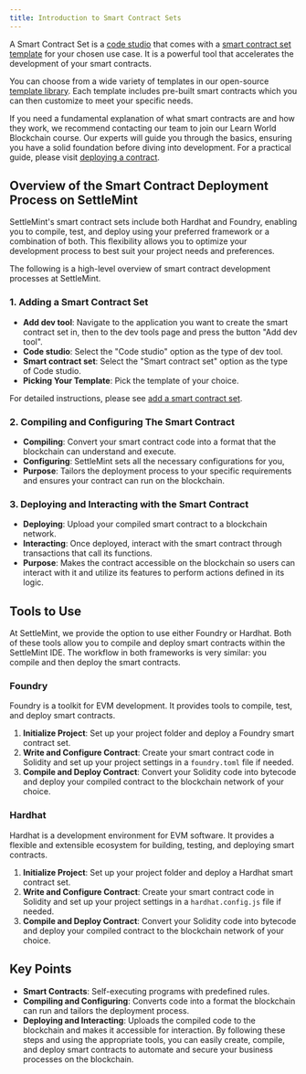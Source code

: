 ```yaml
---
title: Introduction to Smart Contract Sets
---
```


A Smart Contract Set is a [code studio](../../0_code-studio/0_code-studio.md) that comes with a [smart contract set template](2_smart-contract-templates.md) for your chosen use case. It is a powerful tool that accelerates the development of your smart contracts.

You can choose from a wide variety of templates in our open-source [template library](2_smart-contract-templates.md#template-library). Each template includes pre-built smart contracts which you can then customize to meet your specific needs.

If you need a fundamental explanation of what smart contracts are and how they work, we recommend contacting our team to join our Learn World Blockchain course. Our experts will guide you through the basics, ensuring you have a solid foundation before diving into development. For a practical guide, please visit [deploying a contract](4_deploying-a-contract.md).

## Overview of the Smart Contract Deployment Process on SettleMint

SettleMint's smart contract sets include both Hardhat and Foundry, enabling you to compile, test, and deploy using your preferred framework or a combination of both. This flexibility allows you to optimize your development process to best suit your project needs and preferences.

The following is a high-level overview of smart contract development processes at SettleMint.

### 1. Adding a Smart Contract Set

- **Add dev tool**: Navigate to the application you want to create the smart contract set in, then to the dev tools page and press the button "Add dev tool".
- **Code studio**: Select the "Code studio" option as the type of dev tool.
- **Smart contract set**: Select the "Smart contract set" option as the type of Code studio.
- **Picking Your Template**: Pick the template of your choice.

For detailed instructions, please see [add a smart contract set](3_add-smart-contract-set.md).

### 2. Compiling and Configuring The Smart Contract

- **Compiling**: Convert your smart contract code into a format that the blockchain can understand and execute.
- **Configuring**: SettleMint sets all the necessary configurations for you,
- **Purpose**: Tailors the deployment process to your specific requirements and ensures your contract can run on the blockchain.

### 3. Deploying and Interacting with the Smart Contract

- **Deploying**: Upload your compiled smart contract to a blockchain network.
- **Interacting**: Once deployed, interact with the smart contract through transactions that call its functions.
- **Purpose**: Makes the contract accessible on the blockchain so users can interact with it and utilize its features to perform actions defined in its logic.

## Tools to Use

At SettleMint, we provide the option to use either Foundry or Hardhat. Both of these tools allow you to compile and deploy smart contracts within the SettleMint IDE. The workflow in both frameworks is very similar: you compile and then deploy the smart contracts.

### Foundry

Foundry is a toolkit for EVM development. It provides tools to compile, test, and deploy smart contracts.

1. **Initialize Project**: Set up your project folder and deploy a Foundry smart contract set.
2. **Write and Configure Contract**: Create your smart contract code in Solidity and set up your project settings in a `foundry.toml` file if needed.
3. **Compile and Deploy Contract**: Convert your Solidity code into bytecode and deploy your compiled contract to the blockchain network of your choice.

### Hardhat

Hardhat is a development environment for EVM software. It provides a flexible and extensible ecosystem for building, testing, and deploying smart contracts.

1. **Initialize Project**: Set up your project folder and deploy a Hardhat smart contract set.
2. **Write and Configure Contract**: Create your smart contract code in Solidity and set up your project settings in a `hardhat.config.js` file if needed.
3. **Compile and Deploy Contract**: Convert your Solidity code into bytecode and deploy your compiled contract to the blockchain network of your choice.

## Key Points

- **Smart Contracts**: Self-executing programs with predefined rules.
- **Compiling and Configuring**: Converts code into a format the blockchain can run and tailors the deployment process.
- **Deploying and Interacting**: Uploads the compiled code to the blockchain and makes it accessible for interaction.
  By following these steps and using the appropriate tools, you can easily create, compile, and deploy smart contracts to automate and secure your business processes on the blockchain.
